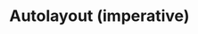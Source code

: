 # Autolayout (imperative)

<div id="example"></div>
<script type="application/javascript">
  new Vue({
    el: '#example',
    template: '<code-vue :template="code" mode="html>iframe" :debounce="200" />',
    data: {
      code:
`
<script src="${location.origin+location.pathname}/global.js"><\/script>

<script> infamous.useDefaultNames() <\/script>

<style>
    body, html {
        width: 100%; height: 100%;
        margin: 0; padding: 0;
        overflow: hidden;
    }
</style>

<script>
    const {
        AutoLayoutNode,
        Scene,
        AmbientLight,
        PointLight,
        DOMPlane,
        Sphere
    } = infamous

    const scene = new Scene({
        experimentalWebgl: true,
    })

    scene.mount(document.body)

    const ambientLight = new AmbientLight({
        intensity: 0.1,
    })

    scene.add(ambientLight)

    const pointLight = new PointLight({
        color: "white",
        position: "300 300 120",
        size: "0 0 0",
        castShadow: "true",
        intensity: "0.5",
    })

    scene.add(pointLight)

    const sphere = new Sphere({
        size: [10, 10, 10],
        color: "white",
        receiveShadow: false,
        castShadow: false,
        mountPoint: [0.5, 0.5, 0.5],
    })

    sphere.setAttribute('has', 'basic-material')
    sphere.style = "pointer-events: none"
    pointLight.add(sphere)

    const vfl1 = \`
        //viewport aspect-ratio:3/1 max-height:300
        H:|-[row:[child1(child2,child5)]-[child2]-[child5]]-|
        V:|-[row]-|
    \`
    const vfl2 = \`
        V:|-[child1(child3)]-[child3]-|
        V:|-[child2(child4)]-[child4]-|
        V:[child5(child4)]-|
        |-[child1(child2)]-[child2]-|
        |-[child3(child4,child5)]-[child4]-[child5]-|
    \`

    const layout = new AutoLayoutNode({
        size: [600, 400],
        position: "0 0 0",
        align: " 0.5 0.5 0",
        mountPoint: " 0.5 0.5 0",
        visualFormat: vfl2,
    })

    layout.style = "background: rgba(0,0,0,0.3)"

    const text = \`
        This is a paragraph of text to show that it reflows when the
        size of the layout changes size so that the awesomeness can be
        observed in its fullness.
    \`

    const child1 = new DOMPlane({
        color: 'deeppink'
    })

    child1.textContent = text
    layout.add(child1, 'child1')

    const child2 = new DOMPlane({
        color: 'deeppink'
    })

    child2.textContent = text
    layout.add(child2, 'child2')

    const child3 = new DOMPlane({
        color: 'deeppink'
    })

    child3.textContent = text
    layout.add(child3, 'child3')

    const child4 = new DOMPlane({
        color: 'deeppink'
    })

    child4.textContent = text
    layout.add(child4, 'child4')

    const child5 = new DOMPlane({
        color: 'deeppink'
    })

    child5.textContent = text
    layout.add(child5, 'child5')

    scene.add(layout); // add layout to the scene

    layout.size = (x,y,z,t) => [ 600+200*Math.sin(t/1000), 400+200*Math.sin(t/1000), z ]

    document.addEventListener('pointermove', e => {
        e.preventDefault()
        pointLight.position.x = e.clientX
        pointLight.position.y = e.clientY
    })

    let lastSize = 'big'
    let size = 'big' // or 'small'

    layout.on('sizechange', ({x, y, z}) => {
        if (x <= 600) size = 'small'
        else size = 'big'

        if (lastSize !== size) {
            if (size === 'small') layout.visualFormat = vfl1
            else layout.visualFormat = vfl2
        }

        lastSize = size
    })

    // because we have just created the elements and placed them into
    // the DOM, we have to wait for their GL objects to be loaded before
    // we can work with those underlying objects.
    scene.on('GL_LOAD', async () => {
      // TODO fix order of events. Why is Promise.resolve() needed for it to work?
      await Promise.resolve()

      console.log('DO IT')
        Array.from( document.querySelectorAll('i-dom-plane') ).forEach(plane => {
            // FIXME, props/attributes should work instead of this
            plane.three.material.opacity = 0.3
            plane.needsUpdate()
        })

        pointLight.three.shadow.radius = 2
        pointLight.three.distance = 800
        pointLight.three.shadow.bias = -0.01
        pointLight.needsUpdate()
    })
<\/script>

`
    },
  })
</script>
